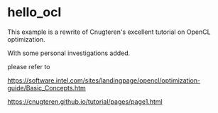 # hello_ocl

This example is a rewrite of Cnugteren's excellent tutorial on OpenCL optimization.

With some personal investigations added.

please refer to 

https://software.intel.com/sites/landingpage/opencl/optimization-guide/Basic_Concepts.htm

https://cnugteren.github.io/tutorial/pages/page1.html
